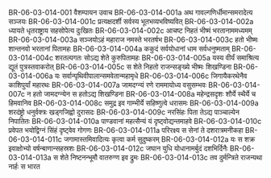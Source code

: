 BR-06-03-014-001	वैशम्पायन उवाच
BR-06-03-014-001a	अथ गावल्गणिर्धीमान्समरादेत्य सञ्जयः
BR-06-03-014-001c	प्रत्यक्षदर्शी सर्वस्य भूतभव्यभविष्यवित्
BR-06-03-014-002a	ध्यायते धृतराष्ट्राय सहसोपेत्य दुःखितः
BR-06-03-014-002c	आचष्ट निहतं भीष्मं भरतानाममध्यमम्
BR-06-03-014-003a	सञ्जयोऽहं महाराज नमस्ते भरतर्षभ
BR-06-03-014-003c	हतो भीष्मः शान्तनवो भरतानां पितामहः
BR-06-03-014-004a	ककुदं सर्वयोधानां धाम सर्वधनुष्मताम्
BR-06-03-014-004c	शरतल्पगतः सोऽद्य शेते कुरुपितामहः
BR-06-03-014-005a	यस्य वीर्यं समाश्रित्य द्यूतं पुत्रस्तवाकरोत्
BR-06-03-014-005c	स शेते निहतो राजन्सङ्ख्ये भीष्मः शिखण्डिना
BR-06-03-014-006a	यः सर्वान्पृथिवीपालान्समवेतान्महामृधे
BR-06-03-014-006c	जिगायैकरथेनैव काशिपुर्यां महारथः
BR-06-03-014-007a	जामदग्न्यं रणे राममायोध्य वसुसम्भवः
BR-06-03-014-007c	न हतो जामदग्न्येन स हतोऽद्य शिखण्डिना
BR-06-03-014-008a	महेन्द्रसदृशः शौर्ये स्थैर्ये च हिमवानिव
BR-06-03-014-008c	समुद्र इव गाम्भीर्ये सहिष्णुत्वे धरासमः
BR-06-03-014-009a	शरदंष्ट्रो धनुर्वक्त्रः खड्गजिह्वो दुरासदः
BR-06-03-014-009c	नरसिंहः पिता तेऽद्य पाञ्चाल्येन निपातितः
BR-06-03-014-010a	पाण्डवानां महत्सैन्यं यं दृष्ट्वोद्यन्तमाहवे
BR-06-03-014-010c	प्रवेपत भयोद्विग्नं सिंहं दृष्ट्वेव गोगणः
BR-06-03-014-011a	परिरक्ष्य स सेनां ते दशरात्रमनीकहा
BR-06-03-014-011c	जगामास्तमिवादित्यः कृत्वा कर्म सुदुष्करम्
BR-06-03-014-012a	यः स शक्र इवाक्षोभ्यो वर्षन्बाणान्सहस्रशः
BR-06-03-014-012c	जघान युधि योधानामर्बुदं दशभिर्दिनैः
BR-06-03-014-013a	स शेते निष्टनन्भूमौ वातरुग्ण इव द्रुमः
BR-06-03-014-013c	तव दुर्मन्त्रिते राजन्यथा नार्हः स भारत
